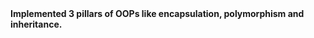 <div>
  <b> Implemented 3 pillars of OOPs like encapsulation, polymorphism and inheritance. </b>
  </div>
